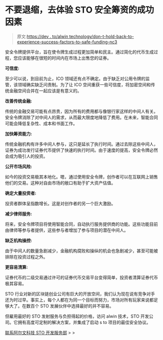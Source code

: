 # 不要退缩，去体验 STO 安全筹资的成功因素

> 原文:[https://dev . to/alwin technology/don-t-hold-back-to-experience-success-factors-to-safe-funding-nc3](https://dev.to/alwintechnology/don-t-hold-back-to-experience-success-factors-of-sto-for-safe-fundraising-nc3)

安全令牌提供平台，旨在使令牌生成过程更加简单和民主。通过简化的代币生成过程，您应该能够在很短的时间内在市场上出售您的证券。

**可信度:**

至少可以说，到目前为止，ICO 领域还有点不确定。由于缺乏对公用令牌的监管，该领域确实缺乏问责制。为了让 ICO 空间重获一些可信度，将加密空间和传统金融空间合并在一起应该是有意义的。

**改善传统金融:**

传统的金融交易可能有点昂贵，因为所有的费用都与像银行家这样的中间人有关。安全令牌消除了对中间人的需求，从而最大限度地降低了费用。在未来，智能合同可能会降低复杂性、成本和书面工作。

**加快筹资能力:**

传统金融机构有许多中间人参与，这只是延长了执行时间。通过去除这些中间人，证券为成功发行证券代币提供了快速的执行时间。由于速度的提高，安全令牌必然会成为吸引人的投资。

**公开市场风险:**

如今的投资交易极其本地化。嗯，通过使用安全令牌，创作者可以在互联网上销售他们的交易。这种对自由市场的敞口有助于扩大资产估值。

**确定大量投资者:**

投资者群体呈指数增长。这是对创作者的另一个巨大激励。

**减少律师服务:**

将来，安全令牌项目将使用智能合同，自动执行服务提供商的功能。这些功能目前由律师等参与者提供，这些参与者增加了参与项目的潜在中间人。

**缺乏机构操控:**

由于中间人的数量急剧减少，金融机构腐败和操纵的机会也急剧减少，甚至可能被排除在投资过程之外。

**更容易清算:**

证券代币的二级交易通过许可的证券代币交易平台变得简单，投资者清算证券代币极其容易。

STO 行业对新的区块链创业公司有巨大的开放空间，我们认为现在说有竞争对手还为时过早。事实上，每个人都在为同一个目标而努力，市场对所有玩家来说都足够大了。在数百个 STO 发展伙伴中选择最好的并不容易。

但雇用最好的 STO 发射服务与负担得起的价格，访问 alwin 技术，STO 开发公司。它拥有高度可定制的解决方案，并集成了启动 s to 项目的最佳安全协议。

[联系阿尔文科技 STO 开发服务部](https://stoservices.alwin.io) > >